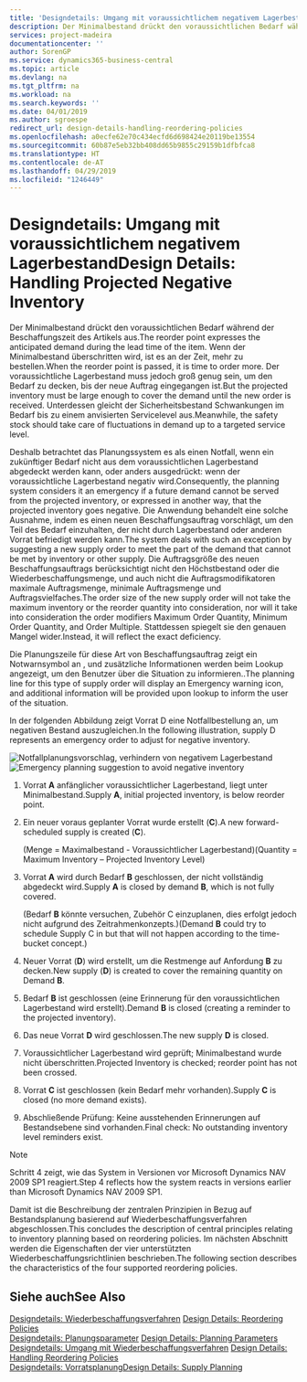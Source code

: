 ```yaml
---
title: 'Designdetails: Umgang mit voraussichtlichem negativem Lagerbestand | Microsoft Docs'
description: Der Minimalbestand drückt den voraussichtlichen Bedarf während der Beschaffungszeit des Artikels aus. Wenn der Minimalbestand überschritten wird, ist es an der Zeit, mehr zu bestellen. Der voraussichtliche Lagerbestand muss jedoch groß genug sein, um den Bedarf zu decken, bis der neue Auftrag eingegangen ist. Unterdessen gleicht der Sicherheitsbestand Schwankungen im Bedarf bis zu einem anvisierten Servicelevel aus.
services: project-madeira
documentationcenter: ''
author: SorenGP
ms.service: dynamics365-business-central
ms.topic: article
ms.devlang: na
ms.tgt_pltfrm: na
ms.workload: na
ms.search.keywords: ''
ms.date: 04/01/2019
ms.author: sgroespe
redirect_url: design-details-handling-reordering-policies
ms.openlocfilehash: a0ecfe62e70c434ecfd6d698424e20119be13554
ms.sourcegitcommit: 60b87e5eb32bb408dd65b9855c29159b1dfbfca8
ms.translationtype: HT
ms.contentlocale: de-AT
ms.lasthandoff: 04/29/2019
ms.locfileid: "1246449"
---
```

# <a name="design-details-handling-projected-negative-inventory"></a><span data-ttu-id="55995-106">Designdetails: Umgang mit voraussichtlichem negativem Lagerbestand</span><span class="sxs-lookup"><span data-stu-id="55995-106">Design Details: Handling Projected Negative Inventory</span></span>
<span data-ttu-id="55995-107">Der Minimalbestand drückt den voraussichtlichen Bedarf während der Beschaffungszeit des Artikels aus.</span><span class="sxs-lookup"><span data-stu-id="55995-107">The reorder point expresses the anticipated demand during the lead time of the item.</span></span> <span data-ttu-id="55995-108">Wenn der Minimalbestand überschritten wird, ist es an der Zeit, mehr zu bestellen.</span><span class="sxs-lookup"><span data-stu-id="55995-108">When the reorder point is passed, it is time to order more.</span></span> <span data-ttu-id="55995-109">Der voraussichtliche Lagerbestand muss jedoch groß genug sein, um den Bedarf zu decken, bis der neue Auftrag eingegangen ist.</span><span class="sxs-lookup"><span data-stu-id="55995-109">But the projected inventory must be large enough to cover the demand until the new order is received.</span></span> <span data-ttu-id="55995-110">Unterdessen gleicht der Sicherheitsbestand Schwankungen im Bedarf bis zu einem anvisierten Servicelevel aus.</span><span class="sxs-lookup"><span data-stu-id="55995-110">Meanwhile, the safety stock should take care of fluctuations in demand up to a targeted service level.</span></span>  

 <span data-ttu-id="55995-111">Deshalb betrachtet das Planungssystem es als einen Notfall, wenn ein zukünftiger Bedarf nicht aus dem voraussichtlichen Lagerbestand abgedeckt werden kann, oder anders ausgedrückt: wenn der voraussichtliche Lagerbestand negativ wird.</span><span class="sxs-lookup"><span data-stu-id="55995-111">Consequently, the planning system considers it an emergency if a future demand cannot be served from the projected inventory, or expressed in another way, that the projected inventory goes negative.</span></span> <span data-ttu-id="55995-112">Die Anwendung behandelt eine solche Ausnahme, indem es einen neuen Beschaffungsauftrag vorschlägt, um den Teil des Bedarf einzuhalten, der nicht durch Lagerbestand oder anderen Vorrat befriedigt werden kann.</span><span class="sxs-lookup"><span data-stu-id="55995-112">The system deals with such an exception by suggesting a new supply order to meet the part of the demand that cannot be met by inventory or other supply.</span></span> <span data-ttu-id="55995-113">Die Auftragsgröße des neuen Beschaffungsauftrags berücksichtigt nicht den Höchstbestand oder die Wiederbeschaffungsmenge, und auch nicht die Auftragsmodifikatoren maximale Auftragsmenge, minimale Auftragsmenge und Auftragsvielfaches.</span><span class="sxs-lookup"><span data-stu-id="55995-113">The order size of the new supply order will not take the maximum inventory or the reorder quantity into consideration, nor will it take into consideration the order modifiers Maximum Order Quantity, Minimum Order Quantity, and Order Multiple.</span></span> <span data-ttu-id="55995-114">Stattdessen spiegelt sie den genauen Mangel wider.</span><span class="sxs-lookup"><span data-stu-id="55995-114">Instead, it will reflect the exact deficiency.</span></span>  

 <span data-ttu-id="55995-115">Die Planungszeile für diese Art von Beschaffungsauftrag zeigt ein Notwarnsymbol an , und zusätzliche Informationen werden beim Lookup angezeigt, um den Benutzer über die Situation zu informieren..</span><span class="sxs-lookup"><span data-stu-id="55995-115">The planning line for this type of supply order will display an Emergency warning icon, and additional information will be provided upon lookup to inform the user of the situation.</span></span>  

 <span data-ttu-id="55995-116">In der folgenden Abbildung zeigt Vorrat D eine Notfallbestellung an, um negativen Bestand auszugleichen.</span><span class="sxs-lookup"><span data-stu-id="55995-116">In the following illustration, supply D represents an emergency order to adjust for negative inventory.</span></span>  

 <span data-ttu-id="55995-117">![Notfallplanungsvorschlag, verhindern von negativem Lagerbestand](media/nav_app_supply_planning_2_negative_inventory.png "Notfallplanungsvorschlag, verhindern von negativem Lagerbestand")</span><span class="sxs-lookup"><span data-stu-id="55995-117">![Emergency planning suggestion to avoid negative inventory](media/nav_app_supply_planning_2_negative_inventory.png "Emergency planning suggestion to avoid negative inventory")</span></span>  

1.  <span data-ttu-id="55995-118">Vorrat **A** anfänglicher voraussichtlicher Lagerbestand, liegt unter Minimalbestand.</span><span class="sxs-lookup"><span data-stu-id="55995-118">Supply **A**, initial projected inventory, is below reorder point.</span></span>  
2.  <span data-ttu-id="55995-119">Ein neuer voraus geplanter Vorrat wurde erstellt (**C**).</span><span class="sxs-lookup"><span data-stu-id="55995-119">A new forward-scheduled supply is created (**C**).</span></span>  

     <span data-ttu-id="55995-120">(Menge = Maximalbestand - Voraussichtlicher Lagerbestand)</span><span class="sxs-lookup"><span data-stu-id="55995-120">(Quantity = Maximum Inventory – Projected Inventory Level)</span></span>  
3.  <span data-ttu-id="55995-121">Vorrat **A** wird durch Bedarf **B** geschlossen, der nicht vollständig abgedeckt wird.</span><span class="sxs-lookup"><span data-stu-id="55995-121">Supply **A** is closed by demand **B**, which is not fully covered.</span></span>  

     <span data-ttu-id="55995-122">(Bedarf **B** könnte versuchen, Zubehör C einzuplanen, dies erfolgt jedoch nicht aufgrund des Zeitrahmenkonzepts.)</span><span class="sxs-lookup"><span data-stu-id="55995-122">(Demand **B** could try to schedule Supply C in but that will not happen according to the time-bucket concept.)</span></span>  
4.  <span data-ttu-id="55995-123">Neuer Vorrat (**D**) wird erstellt, um die Restmenge auf Anfordung **B** zu decken.</span><span class="sxs-lookup"><span data-stu-id="55995-123">New supply (**D**) is created to cover the remaining quantity on Demand **B**.</span></span>  
5.  <span data-ttu-id="55995-124">Bedarf **B** ist geschlossen (eine Erinnerung für den voraussichtlichen Lagerbestand wird erstellt).</span><span class="sxs-lookup"><span data-stu-id="55995-124">Demand **B** is closed (creating a reminder to the projected inventory).</span></span>  
6.  <span data-ttu-id="55995-125">Das neue Vorrat **D** wird geschlossen.</span><span class="sxs-lookup"><span data-stu-id="55995-125">The new supply **D** is closed.</span></span>  
7.  <span data-ttu-id="55995-126">Voraussichtlicher Lagerbestand wird geprüft; Minimalbestand wurde nicht überschritten.</span><span class="sxs-lookup"><span data-stu-id="55995-126">Projected Inventory is checked; reorder point has not been crossed.</span></span>  
8.  <span data-ttu-id="55995-127">Vorrat **C** ist geschlossen (kein Bedarf mehr vorhanden).</span><span class="sxs-lookup"><span data-stu-id="55995-127">Supply **C** is closed (no more demand exists).</span></span>  
9. <span data-ttu-id="55995-128">Abschließende Prüfung: Keine ausstehenden Erinnerungen auf Bestandsebene sind vorhanden.</span><span class="sxs-lookup"><span data-stu-id="55995-128">Final check: No outstanding inventory level reminders exist.</span></span>  

> [!NOTE]  
>  <span data-ttu-id="55995-129">Schritt 4 zeigt, wie das System in Versionen vor Microsoft Dynamics NAV 2009 SP1 reagiert.</span><span class="sxs-lookup"><span data-stu-id="55995-129">Step 4 reflects how the system reacts in versions earlier than Microsoft Dynamics NAV 2009 SP1.</span></span>  

 <span data-ttu-id="55995-130">Damit ist die Beschreibung der zentralen Prinzipien in Bezug auf Bestandsplanung basierend auf Wiederbeschaffungsverfahren abgeschlossen.</span><span class="sxs-lookup"><span data-stu-id="55995-130">This concludes the description of central principles relating to inventory planning based on reordering policies.</span></span> <span data-ttu-id="55995-131">Im nächsten Abschnitt werden die Eigenschaften der vier unterstützten Wiederbeschaffungsrichtlinien beschrieben.</span><span class="sxs-lookup"><span data-stu-id="55995-131">The following section describes the characteristics of the four supported reordering policies.</span></span>  

## <a name="see-also"></a><span data-ttu-id="55995-132">Siehe auch</span><span class="sxs-lookup"><span data-stu-id="55995-132">See Also</span></span>  
 <span data-ttu-id="55995-133">[Designdetails: Wiederbeschaffungsverfahren](design-details-reordering-policies.md) </span><span class="sxs-lookup"><span data-stu-id="55995-133">[Design Details: Reordering Policies](design-details-reordering-policies.md) </span></span>  
 <span data-ttu-id="55995-134">[Designdetails: Planungsparameter](design-details-planning-parameters.md) </span><span class="sxs-lookup"><span data-stu-id="55995-134">[Design Details: Planning Parameters](design-details-planning-parameters.md) </span></span>  
 <span data-ttu-id="55995-135">[Designdetails: Umgang mit Wiederbeschaffungsverfahren](design-details-handling-reordering-policies.md) </span><span class="sxs-lookup"><span data-stu-id="55995-135">[Design Details: Handling Reordering Policies](design-details-handling-reordering-policies.md) </span></span>  
 [<span data-ttu-id="55995-136">Designdetails: Vorratsplanung</span><span class="sxs-lookup"><span data-stu-id="55995-136">Design Details: Supply Planning</span></span>](design-details-supply-planning.md)
